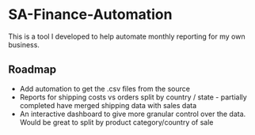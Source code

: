 # SA-Finance-Automation

This is a tool I developed to help automate monthly reporting for my own business. 

## Roadmap

<ul>
<li>Add automation to get the .csv files from the source</li>
<li>Reports for shipping costs vs orders split by country / state - partially completed have merged shipping data with sales data</li>
<li>An interactive dashboard to give more granular control over the data. Would be great to split by product category/country of sale</li>
</ul>
 

